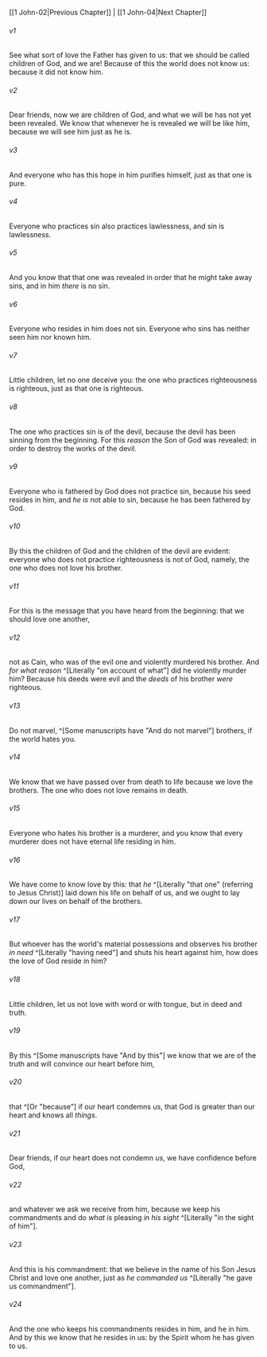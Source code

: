 ﻿---
aliases:
  - 1 John 3
---

[[1 John-02|Previous Chapter]] | [[1 John-04|Next Chapter]]

###### v1
See what sort of love the Father has given to us: that we should be called children of God, and we are! Because of this the world does not know us: because it did not know him.

###### v2
Dear friends, now we are children of God, and what we will be has not yet been revealed. We know that whenever he is revealed we will be like him, because we will see him just as he is.

###### v3
And everyone who has this hope in him purifies himself, just as that one is pure.

###### v4
Everyone who practices sin also practices lawlessness, and sin is lawlessness.

###### v5
And you know that that one was revealed in order that he might take away sins, and in him _there_ is no sin.

###### v6
Everyone who resides in him does not sin. Everyone who sins has neither seen him nor known him.

###### v7
Little children, let no one deceive you: the one who practices righteousness is righteous, just as that one is righteous.

###### v8
The one who practices sin is of the devil, because the devil has been sinning from the beginning. For this _reason_ the Son of God was revealed: in order to destroy the works of the devil.

###### v9
Everyone who is fathered by God does not practice sin, because his seed resides in him, and _he is_ not able to sin, because he has been fathered by God.

###### v10
By this the children of God and the children of the devil are evident: everyone who does not practice righteousness is not of God, namely, the one who does not love his brother.

###### v11
For this is the message that you have heard from the beginning: that we should love one another,

###### v12
not as Cain, who was of the evil one and violently murdered his brother. And _for what reason_ ^[Literally "on account of what"] did he violently murder him? Because his deeds were evil and the _deeds_ of his brother _were_ righteous.

###### v13
Do not marvel, ^[Some manuscripts have "And do not marvel"] brothers, if the world hates you.

###### v14
We know that we have passed over from death to life because we love the brothers. The one who does not love remains in death.

###### v15
Everyone who hates his brother is a murderer, and you know that every murderer does not have eternal life residing in him.

###### v16
We have come to know love by this: that _he_ ^[Literally "that one" (referring to Jesus Christ)] laid down his life on behalf of us, and we ought to lay down our lives on behalf of the brothers.

###### v17
But whoever has the world's material possessions and observes his brother _in need_ ^[Literally "having need"] and shuts his heart against him, how does the love of God reside in him?

###### v18
Little children, let us not love with word or with tongue, but in deed and truth.

###### v19
By this ^[Some manuscripts have "And by this"] we know that we are of the truth and will convince our heart before him,

###### v20
that ^[Or "because"] if our heart condemns us, that God is greater than our heart and knows all _things_.

###### v21
Dear friends, if our heart does not condemn _us_, we have confidence before God,

###### v22
and whatever we ask we receive from him, because we keep his commandments and do _what is_ pleasing _in his sight_ ^[Literally "in the sight of him"].

###### v23
And this is his commandment: that we believe in the name of his Son Jesus Christ and love one another, just as _he commanded us_ ^[Literally "he gave us commandment"].

###### v24
And the one who keeps his commandments resides in him, and he in him. And by this we know that he resides in us: by the Spirit whom he has given to us.